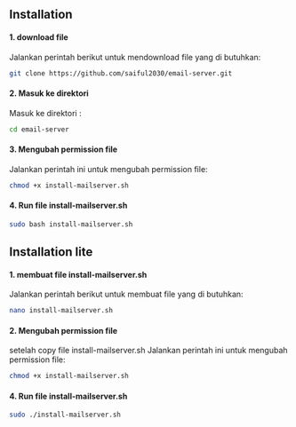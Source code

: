 
## Installation

#### 1. download file
Jalankan perintah berikut untuk mendownload file yang di butuhkan:
```sh
git clone https://github.com/saiful2030/email-server.git
```
#### 2. Masuk ke direktori
Masuk ke direktori :
```sh
cd email-server
```
#### 3. Mengubah permission file
Jalankan perintah ini untuk mengubah permission file:
```sh
chmod +x install-mailserver.sh
````
#### 4. Run file install-mailserver.sh
```sh
sudo bash install-mailserver.sh
````

## Installation lite
#### 1. membuat file install-mailserver.sh
Jalankan perintah berikut untuk membuat file yang di butuhkan:
```sh
nano install-mailserver.sh
```
#### 2. Mengubah permission file
setelah copy file install-mailserver.sh
Jalankan perintah ini untuk mengubah permission file:
```sh
chmod +x install-mailserver.sh
````
#### 4. Run file install-mailserver.sh
```sh
sudo ./install-mailserver.sh
````
